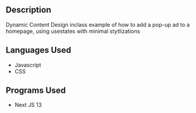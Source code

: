 ## Description 
Dynamic Content Design inclass example of how to add a pop-up ad to a homepage, using usestates with minimal stytlizations

## Languages Used 
* Javascript
* CSS


## Programs Used
* Next JS 13